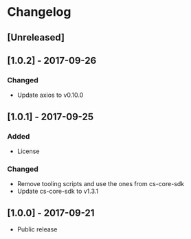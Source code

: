 # Changelog

## [Unreleased]
        
## [1.0.2] - 2017-09-26
### Changed
- Update axios to v0.10.0
        
## [1.0.1] - 2017-09-25
### Added
- License

### Changed
- Remove tooling scripts and use the ones from cs-core-sdk
- Update cs-core-sdk to v1.3.1
        
## [1.0.0] - 2017-09-21
- Public release
